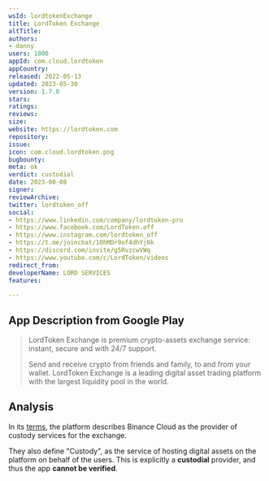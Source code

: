```yaml
---
wsId: lordtokenExchange
title: LordToken Exchange
altTitle: 
authors:
- danny
users: 1000
appId: com.cloud.lordtoken
appCountry: 
released: 2022-05-13
updated: 2023-05-30
version: 1.7.0
stars: 
ratings: 
reviews: 
size: 
website: https://lordtoken.com
repository: 
issue: 
icon: com.cloud.lordtoken.png
bugbounty: 
meta: ok
verdict: custodial
date: 2023-08-08
signer: 
reviewArchive: 
twitter: lordtoken_off
social:
- https://www.linkedin.com/company/lordtoken-pro
- https://www.facebook.com/LordToken.off
- https://www.instagram.com/lordtoken_off
- https://t.me/joinchat/1OhMDr9of4dhYjNk
- https://discord.com/invite/g5RvzcwVWq
- https://www.youtube.com/c/LordToken/videos
redirect_from: 
developerName: LORD SERVICES
features: 

---
```


## App Description from Google Play

  > LordToken Exchange is premium crypto-assets exchange service: instant, secure and with 24/7 support.
  >
  > Send and receive crypto from friends and family, to and from your wallet. 
  > LordToken Exchange is a leading digital asset trading platform with the largest liquidity pool in the world.

## Analysis 

In its [terms](https://lordtoken.com/en/terms-of-use), the platform describes Binance Cloud as the provider of custody services for the exchange. 

They also define "Custody", as the service of hosting digital assets on the platform on behalf of the users. This is explicitly a **custodial** provider, and thus the app **cannot be verified**.